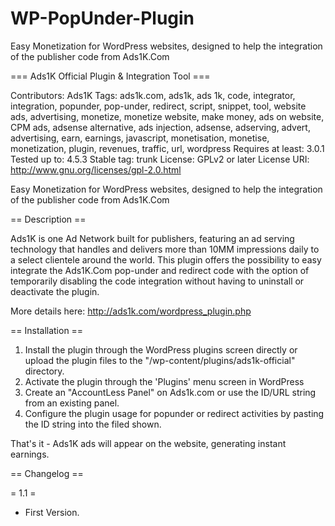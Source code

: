 # WP-PopUnder-Plugin
Easy Monetization for WordPress websites, designed to help the integration of the publisher code from Ads1K.Com

=== Ads1K Official Plugin & Integration Tool ===

Contributors: Ads1K
Tags: ads1k.com, ads1k, ads 1k, code, integrator, integration, popunder, pop-under, redirect, script, snippet, tool, website ads, advertising, monetize, monetize website, make money, ads on website, CPM ads, adsense alternative, ads injection, adsense, adserving, advert, advertising, earn, earnings, javascript, monetisation, monetise, monetization, plugin, revenues, traffic, url, wordpress
Requires at least: 3.0.1
Tested up to: 4.5.3
Stable tag: trunk
License: GPLv2 or later
License URI: http://www.gnu.org/licenses/gpl-2.0.html

Easy Monetization for WordPress websites, designed to help the integration of the publisher code from Ads1K.Com

== Description ==

Ads1K is one Ad Network built for publishers, featuring an ad serving technology that handles and delivers more than 10MM impressions daily to a select clientele around the world.
This plugin offers the possibility to easy integrate the Ads1K.Com pop-under and redirect code with the option of temporarily disabling the code integration without having to uninstall or deactivate the plugin.

More details here: http://ads1k.com/wordpress_plugin.php

== Installation ==

1. Install the plugin through the WordPress plugins screen directly or upload the plugin files to the "/wp-content/plugins/ads1k-official" directory.
2. Activate the plugin through the 'Plugins' menu screen in WordPress
3. Create an "AccountLess Panel" on Ads1k.com or use the ID/URL string from an existing panel.
4. Configure  the plugin usage for popunder or redirect activities by pasting the ID string into the filed shown.

That's it - Ads1K ads will appear on the website, generating instant earnings.

== Changelog ==

= 1.1 =
* First Version.
